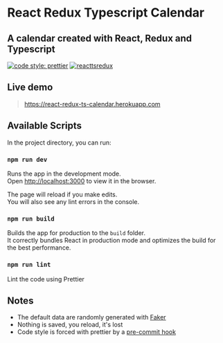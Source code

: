 # React Redux Typescript Calendar

## A calendar created with React, Redux and Typescript

[![code style: prettier](https://img.shields.io/badge/code_style-prettier-ff69b4.svg?style=flat-square)](https://github.com/prettier/prettier)
[![reacttsredux](https://circleci.com/gh/Ciriak/react-redux-typescript-calendar.svg?style=svg)](https://circleci.com/gh/Ciriak/react-redux-typescript-calendar)

<!-- [![Maintainability](https://api.codeclimate.com/v1/badges/dda2c14e5084ccfa29d2/maintainability)](https://codeclimate.com/github/Ciriak/react-redux-typescript-calendar/maintainability) -->

## Live demo

> https://react-redux-ts-calendar.herokuapp.com

## Available Scripts

In the project directory, you can run:

### `npm run dev`

Runs the app in the development mode.<br />
Open [http://localhost:3000](http://localhost:3000) to view it in the browser.

The page will reload if you make edits.<br />
You will also see any lint errors in the console.

### `npm run build`

Builds the app for production to the `build` folder.<br />
It correctly bundles React in production mode and optimizes the build for the best performance.

### `npm run lint`

Lint the code using Prettier

## Notes

-   The default data are randomly generated with [Faker](https://www.npmjs.com/package/faker)
-   Nothing is saved, you reload, it's lost
-   Code style is forced with prettier by a [pre-commit hook](https://www.npmjs.com/package/husky)
